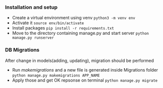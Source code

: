 ### Installation and setup
- Create a virtual environment using venv
`python3 -m venv env`
- Activate it
`source env/bin/activate`
- Install packages
`pip install -r requirements.txt`
- Move to the directory containing manage.py and start server
`python manage.py runserver`

### DB Migrations
After change in models(adding, updating), migration should be performed
- Run *makemigrations* and a new file is generated inside Migrations folder
`python manage.py makemigrations APP_NAME`
- Apply those and get OK repsonse on terminal
`python manage.py migrate`
